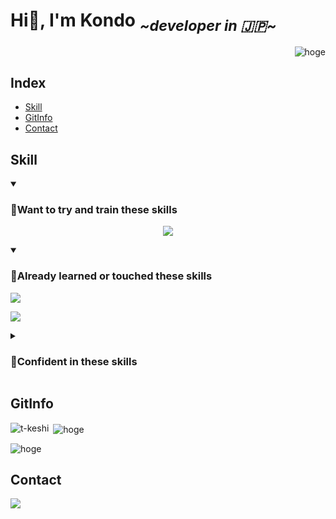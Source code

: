 <link rel="readme.css">

# Hi👋, I'm Kondo <sub> *\~developer in 🇯🇵\~*</sub>

<p align="right"> <img src="https://komarev.com/ghpvc/?username=KondoRinichi&label=Profile%20views&color=0e75b6&style=flat&logo-size=amd" alt="hoge" /> </p>

## Index

- [Skill](#Skill)
- [GitInfo](#GitInfo)
- [Contact](#Contact)

<!-- スキル -->

## Skill

<details open>
<summary>
<h3>🌱Want to try and train these skills</h3>
</summary>
<p class="skill_content" align="center">
	<a href="https://skillicons.dev">
  		<img src="https://skillicons.dev/icons?i=angular,aws,docker,azure,react,vue,fastapi,python,go&perline=3" />
	</a>
</p>
</details>

<details open>
<summary>
<h3>🔰Already learned or touched these skills</h3>
	<img src="https://img.shields.io/badge/Not Masterd!-yet-red">
</summary>
<p align="center">
	<a href="https://skillicons.dev"><p>
		<img src="https://skillicons.dev/icons?i=cs,dotnet,html,css,js" />
	</a>
</p>
</details>

<details>
<summary>
<h3>🌳Confident in these skills</h3>
</summary>
<img src="https://img.shields.io/badge/Not Yet!-0-blue">
<Icon icon="mdi-light:home">
</Icon>
</details>

<!-- git情報 -->
## GitInfo
<p><img align="left" src="https://github-readme-stats.vercel.app/api/top-langs?username=hoge&show_icons=true&locale=en&layout=compact" alt="t-keshi" /></p>
<p>&nbsp;<img align="center" src="https://github-readme-stats.vercel.app/api?username=KondoRinichi&show_icons=true&locale=ja" alt="hoge" /></p>
<p><img align="center" src="https://github-readme-streak-stats.herokuapp.com/?user=KondoRinichi&" alt="hoge" /></p>

<!-- コンタクト -->

## Contact

<p align="left"> <a href="https://twitter.com/hoge" target="blank"><img src="https://img.shields.io/twitter/follow/自分のアカウント名?logo=twitter&style=for-the-badge" /></a> </p>
